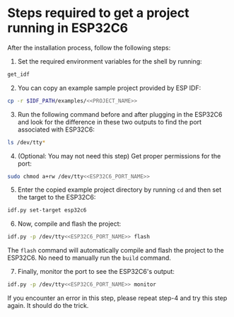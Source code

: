 # Steps required to get a project running in ESP32C6

After the installation process, follow the following steps:

1. Set the required environment variables for the shell by running:

```sh
get_idf
```

2. You can copy an example sample project provided by ESP IDF:

```sh
cp -r $IDF_PATH/examples/<<PROJECT_NAME>>
```

3. Run the following command before and after plugging in the ESP32C6 and look
   for the difference in these two outputs to find the port associated with
   ESP32C6:

```sh
ls /dev/tty*
```

4. (Optional: You may not need this step) Get proper permissions for the port:

```sh
sudo chmod a+rw /dev/tty<<ESP32C6_PORT_NAME>>
```

5. Enter the copied example project directory by running `cd` and then set the
   target to the ESP32C6:

```sh
idf.py set-target esp32c6
```

6. Now, compile and flash the project:

```sh
idf.py -p /dev/tty<<ESP32C6_PORT_NAME>> flash
```

The `flash` command will automatically compile and flash the project to the
ESP32C6. No need to manually run the `build` command.

7. Finally, monitor the port to see the ESP32C6's output:

```sh
idf.py -p /dev/tty<<ESP32C6_PORT_NAME>> monitor
```

If you encounter an error in this step, please repeat step-4 and try this step
again. It should do the trick.
